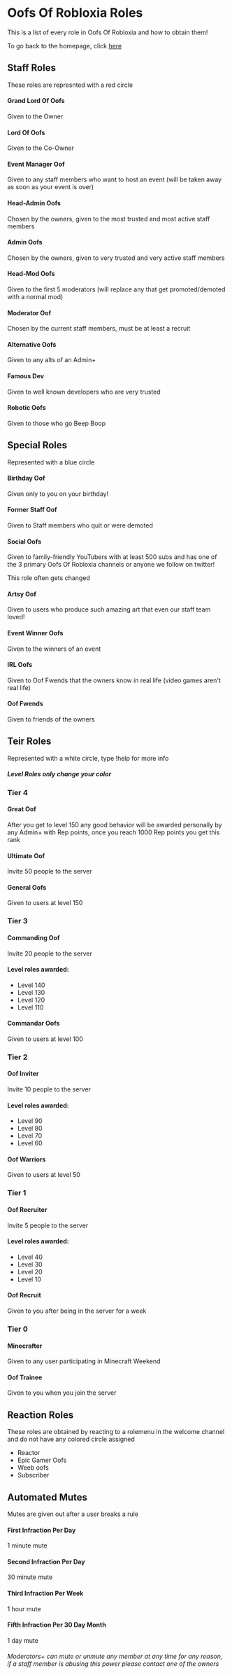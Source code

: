 <h1>Oofs Of Robloxia Roles</h1>
<p>This is a list of every role in Oofs Of Robloxia and how to obtain them!</p>
To go back to the homepage, click <a href="https://youthfultvman101.github.io/Home/">here</a>

<h2>Staff Roles</h2>
These roles are represnted with a red circle

<h4>Grand Lord Of Oofs</h4>
Given to the Owner

<h4>Lord Of Oofs</h4>
Given to the Co-Owner

<h4>Event Manager Oof</h4>
Given to any staff members who want to host an event (will be taken away as soon as your event is over)

<h4>Head-Admin Oofs</h4>
Chosen by the owners, given to the most trusted and most active staff members

<h4>Admin Oofs</h4>
Chosen by the owners, given to very trusted and very active staff members

<h4>Head-Mod Oofs</h4>
Given to the first 5 moderators (will replace any that get promoted/demoted with a normal mod)

<h4>Moderator Oof</h4>
Chosen by the current staff members, must be at least a recruit

<h4>Alternative Oofs</h4>
Given to any alts of an Admin+

<h4>Famous Dev</h4>
Given to well known developers who are very trusted

<h4>Robotic Oofs</h4>
Given to those who go Beep Boop

<h2>Special Roles</h2>
Represented with a blue circle

<h4>Birthday Oof</h4>
Given only to you on your birthday!

<h4>Former Staff Oof</h4>
Given to Staff members who quit or were demoted

<h4>Social Oofs</h4>
Given to family-friendly YouTubers with at least 500 subs and has one of the 3 primary Oofs Of Robloxia channels or anyone we follow on twitter!

This role often gets changed

<h4>Artsy Oof</h4>
Given to users who produce such amazing art that even our staff team loved!

<h4>Event Winner Oofs</h4>
Given to the winners of an event

<h4>IRL Oofs</h4>
Given to Oof Fwends that the owners know in real life (video games aren't real life)

<h4>Oof Fwends</h4>
Given to friends of the owners

<h2>Teir Roles</h2>
Represented with a white circle, type !help for more info
<h5>Level Roles only change your color</h5>

<h3>Tier 4</h3>
<h4>Great Oof</h4>
After you get to level 150 any good behavior will be awarded personally by any Admin+ with Rep points, once you reach 1000 Rep points you get this rank

<h4>Ultimate Oof</h4>
Invite 50 people to the server

<h4>General Oofs</h4>
Given to users at level 150

<h3>Tier 3</h3>
<h4>Commanding Oof</h4>
Invite 20 people to the server

<h4>Level roles awarded:</h4>
<ul>
<li>Level 140</li>
<li>Level 130</li>
<li>Level 120</li>
<li>Level 110</li>
</ul>

<h4>Commandar Oofs</h4>
Given to users at level 100

<h3>Tier 2</h3>
<h4>Oof Inviter</h4>
Invite 10 people to the server

<h4>Level roles awarded:</h4>
<ul>
<li>Level 90</li>
<li>Level 80</li>
<li>Level 70</li>
<li>Level 60</li>
</ul>

<h4>Oof Warriors</h4>
Given to users at level 50

<h3>Tier 1</h3>
<h4>Oof Recruiter</h4>
Invite 5 people to the server

<h4>Level roles awarded:</h4>
<ul>
<li>Level 40</li>
<li>Level 30</li>
<li>Level 20</li>
<li>Level 10</li>
</ul>

<h4>Oof Recruit</h4>
Given to you after being in the server for a week

<h3>Tier 0</h3>
<h4>Minecrafter</h4>
Given to any user participating in Minecraft Weekend

<h4>Oof Trainee</h4>
Given to you when you join the server

<h2>Reaction Roles</h2>
These roles are obtained by reacting to a rolemenu in the welcome channel and do not have any colored circle assigned

<ul>
  <li>Reactor</li>
  <li>Epic Gamer Oofs</li>
  <li>Weeb oofs</li>
  <li>Subscriber</li>
</ul>

<h2>Automated Mutes</h2>
Mutes are given out after a user breaks a rule

<h4>First Infraction Per Day</h4>
1 minute mute

<h4>Second Infraction Per Day</h4>
30 minute mute

<h4>Third Infraction Per Week</h4>
1 hour mute

<h4>Fifth Infraction Per 30 Day Month</h4>
1 day mute

<h6>Moderators+ can mute or unmute any member at any time for any reason, if a staff member is abusing this power please contact one of the owners</h6>
